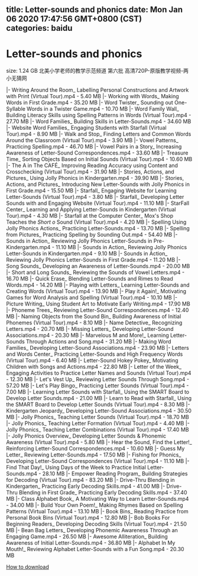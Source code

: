 
title: Letter-sounds and phonics
date: Mon Jan 06 2020 17:47:56 GMT+0800 (CST)    
categories: baidu
---

# Letter-sounds and phonics
size: 1.24 GB
 北美小学老师的教学示范频道 第六批 高清720P-原版教学视频-两小无猜网
 
|- Writing Around the Room_ Labelling Personal Constructions and Artwork with Print (Virtual Tour).mp4 - 5.40 MB
|- Working with Words_ Making Words in First Grade.mp4 - 35.20 MB
|- Word Twister_ Sounding out One-Syllable Words in a Twister Game.mp4 - 10.70 MB
|- Word Family Wall_ Building Literacy Skills using Spelling Patterns in Words (Virtual Tour).mp4 - 27.70 MB
|- Word Families_ Building Skills in Letter-Sounds.mp4 - 34.60 MB
|- Website Word Families_ Engaging Students with Starfall (Virtual Tour).mp4 - 8.90 MB
|- Walk and Stop_ Finding Letters and Common Words Around the Classroom (Virtual Tour).mp4 - 3.90 MB
|- Vowel Patterns_ Practicing Spelling.mp4 - 46.70 MB
|- Vowel Pairs in a Story_ Increasing Awareness of Letter-Sound Correspondences.mp4 - 33.60 MB
|- Treasure Time_ Sorting Objects Based on Initial Sounds (Virtual Tour).mp4 - 10.60 MB
|- The A in The CAFÉ_ Improving Reading Accuracy using Content and Crosschecking (Virtual Tour).mp4 - 31.90 MB
|- Stories, Actions, and Pictures_ Using Jolly Phonics in Kindergarten.mp4 - 39.90 MB
|- Stories, Actions, and Pictures_ Introducing New Letter-Sounds with Jolly Phonics in First Grade.mp4 - 15.50 MB
|- Starfall_ Engaging Website for Learning Letter-Sounds (Virtual Tour).mp4 - 3.80 MB
|- Starfall_ Developing Letter Sounds with and Engaging Website (Virtual Tour).mp4 - 11.10 MB
|- StarFall Center_ Learning and Applying Letter-Sounds in Kindergarten (Virtual Tour).mp4 - 4.30 MB
|- Starfall at the Computer Center_ Mox's Shop Teaches the _Short o_ Sound (Virtual Tour).mp4 - 4.20 MB
|- Spelling Using Jolly Phonics Actions_ Practicing Letter-Sounds.mp4 - 13.70 MB
|- Spelling from Pictures_ Practicing Spelling by Sounding Out.mp4 - 54.40 MB
|- Sounds in Action_ Reviewing Jolly Phonics Letter-Sounds in Pre-Kindergarten.mp4 - 11.10 MB
|- Sounds in Action_ Reviewing Jolly Phonics Letter-Sounds in Kindergarten.mp4 - 9.10 MB
|- Sounds in Action_ Reviewing Jolly Phonics Letter-Sounds in First Grade.mp4 - 11.20 MB
|- Song Sounds_ Developing an Awareness of Letter-Sounds.mp4 - 20.00 MB
|- Short and Long Sounds_ Reviewing the Sounds of Vowel Letters.mp4 - 16.70 MB
|- Quick Erase_ Blending Letter-Sounds and Rimes to Read Words.mp4 - 14.20 MB
|- Playing with Letters_ Learning Letter-Sounds and Creating Words (Virtual Tour).mp4 - 13.90 MB
|- Play it Again!_ Motivating Games for Word Analysis and Spelling (Virtual Tour).mp4 - 10.10 MB
|- Picture Writing_ Using Student Art to Motivate Early Writing.mp4 - 17.90 MB
|- Phoneme Trees_ Reviewing Letter-Sound Correspondences.mp4 - 12.40 MB
|- Naming Objects from the Sound Bin_ Building Awareness of Initial Phonemes (Virtual Tour).mp4 - 8.10 MB
|- Name Detective_ Recognizing Letters.mp4 - 20.70 MB
|- Missing Letters_ Developing Letter-Sound Associations.mp4 - 20.30 MB
|- Marvelous M and More!_ Learning Letter-Sounds Through Actions and Song.mp4 - 31.20 MB
|- Making Word Families_ Developing Letter-Sound Associations.mp4 - 23.90 MB
|- Letters and Words Center_ Practicing Letter-Sounds and High Frequency Words (Virtual Tour).mp4 - 6.40 MB
|- Letter-Sound Hokey Pokey_ Motivating Children with Songs and Actions.mp4 - 22.80 MB
|- Letter of the Week_ Engaging Activities to Practice Letter Names and Sounds (Virtual Tour).mp4 - 12.30 MB
|- Let's Vest Up_ Reviewing Letter Sounds Through Song.mp4 - 57.20 MB
|- Let's Play Bingo_ Practicing Letter Sounds (Virtual Tour).mp4 - 7.00 MB
|- Learning Letter Sounds with Starfall_ Using the SMART Board to Develop Letter Sounds.mp4 - 21.00 MB
|- Learn to Read with Starfall_ Using the SMART Board to Develop Letter Sounds (Virtual Tour).mp4 - 8.30 MB
|- Kindergarten Jeopardy_ Developing Letter-Sound Associations.mp4 - 30.50 MB
|- Jolly Phonics_ Teaching Letter Sounds (Virtual Tour).mp4 - 18.70 MB
|- Jolly Phonics_ Teaching Letter Formation (Virtual Tour).mp4 - 4.40 MB
|- Jolly Phonics_ Teaching Letter Combinations (Virtual Tour).mp4 - 17.40 MB
|- Jolly Phonics Overview_ Developing Letter Sounds & Phonemic Awareness (Virtual Tour).mp4 - 5.80 MB
|- Hear the Sound, Find the Letter!_ Reinforcing Letter-Sound Correspondences.mp4 - 10.60 MB
|- Guess My Letter_ Reviewing Letter-Sounds.mp4 - 17.50 MB
|- Fishing for Phonics_ Developing Letter-Sound Correspondences (Virtual Tour).mp4 - 11.10 MB
|- Find That Day!_ Using Days of the Week to Practice Initial Letter-Sounds.mp4 - 28.10 MB
|- Empower Reading Program_ Building Strategies for Decoding (Virtual Tour).mp4 - 83.20 MB
|- Drive-Thru Blending in Kindergarten_ Practicing Early Decoding Skills.mp4 - 41.00 MB
|- Drive-Thru Blending in First Grade_ Practicing Early Decoding Skills.mp4 - 37.40 MB
|- Class Alphabet Book_ A Motivating Way to Learn Letter-Sounds.mp4 - 34.00 MB
|- Build Your Own Poem!_ Making Rhymes Based on Spelling Patterns (Virtual Tour).mp4 - 13.10 MB
|- Book Bins_ Reading Practice from Personal Book Bins (Virtual Tour).mp4 - 12.80 MB
|- Bob Books For Beginning Readers_ Developing Decoding Skills (Virtual Tour).mp4 - 21.50 MB
|- Bean Bag Letters_ Developing Phonemic Awareness Through an Engaging Game.mp4 - 26.50 MB
|- Awesome Alliteration_ Building Awareness of Initial Letter-Sounds.mp4 - 36.80 MB
|- Alphabet In My Mouth!_ Reviewing Alphabet Letter-Sounds with a Fun Song.mp4 - 20.30 MB

[How to download](https://bpcam.bemobtrk.com/go/2ceec3aa-1ca2-46d6-b9ff-aaa5c184517c?jno=1016)
